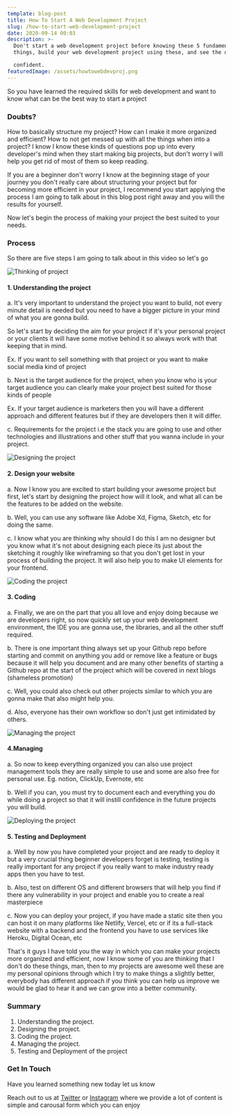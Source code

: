 ```yaml
---
template: blog-post
title: How To Start A Web Development Project
slug: /how-to-start-web-development-project
date: 2020-09-14 00:03
description: >-
  Don't start a web development project before knowing these 5 fundamental
  things, build your web development project using these, and see the difference

  confident.
featuredImage: /assets/howtowebdevproj.png
---
```


So you have learned the required skills for web development and want to know what can be the best way to start a project

### **Doubts?**

How to basically structure my project? How can I make it more organized and efficient? How to not get messed up with all the things when into a project? I know I know these kinds of questions pop up into every developer's mind when they start making big projects, but don't worry I will help you get rid of most of them so keep reading.

If you are a beginner don't worry I know at the beginning stage of your journey you don't really care about structuring your project but for becoming more efficient in your project, I recommend you start applying the process I am going to talk about in this blog post right away and you will the results for yourself.

Now let's begin the process of making your project the best suited to your needs.

### **Process**

So there are five steps I am going to talk about in this video so let's go

![Thinking of project](/assets/undraw_software_engineer_lvl5.png "Understanding the project")

#### 1. Understanding the project

a. It's very important to understand the project you want to build, not every minute detail is needed but you need to have a bigger picture in your mind of what you are gonna build.

So let's start by deciding the aim for your project if it's your personal project or your clients it will have some motive behind it so always work with that keeping that in mind.

Ex. If you want to sell something with that project or you want to make social media kind of project

b. Next is the target audience for the project, when you know who is your target audience you can clearly make your project best suited for those kinds of people

Ex. If your target audience is marketers then you will have a different approach and different features but if they are developers then it will differ.

c. Requirements for the project i.e the stack you are going to use and other technologies and illustrations and other stuff that you wanna include in your project.

![Designing the project](/assets/undraw_design_tools_42tf-1-.png "Designing the project")

#### 2. Design your website

a. Now I know you are excited to start building your awesome project but first, let's start by designing the project how will it look, and what all can be the features to be added on the website.

b. Well, you can use any software like Adobe Xd, Figma, Sketch, etc for doing the same.

c. I know what you are thinking why should I do this I am no designer but you know what it's not about designing each piece its just about the sketching it roughly like wireframing so that you don't get lost in your process of building the project. It will also help you to make UI elements for your frontend.

![Coding the project](/assets/undraw_coding_6mjf.png "Coding the project")

#### 3. Coding

a. Finally, we are on the part that you all love and enjoy doing because we are developers right, so now quickly set up your web development environment, the IDE you are gonna use, the libraries, and all the other stuff required.

b. There is one important thing always set up your Github repo before starting and commit on anything you add or remove like a feature or bugs because it will help you document and are many other benefits of starting a Github repo at the start of the project which will be covered in next blogs (shameless promotion)

c. Well, you could also check out other projects similar to which you are gonna make that also might help you.

d. Also, everyone has their own workflow so don't just get intimidated by others.

![Managing the project](/assets/timemanagement.png "Time management")

#### 4.Managing

a. So now to keep everything organized you can also use project management tools they are really simple to use and some are also free for personal use. Eg. notion, ClickUp, Evernote, etc

b. Well if you can, you must try to document each and everything you do while doing a project so that it will instill confidence in the future projects you will build.

![Deploying the project](/assets/undraw_uploading_go67.png "Deploying the project")

#### 5. Testing and Deployment

a. Well by now you have completed your project and are ready to deploy it but a very crucial thing beginner developers forget is testing, testing is really important for any project if you really want to make industry ready apps then you have to test.

b. Also, test on different OS and different browsers that will help you find if there any vulnerability in your project and enable you to create a real masterpiece

c. Now you can deploy your project, if you have made a static site then you can host it on many platforms like Netlify, Vercel, etc or if its a full-stack website with a backend and the frontend you have to use services like Heroku, Digital Ocean, etc

That's it guys I have told you the way in which you can make your projects more organized and efficient, now I know some of you are thinking that I don't do these things, man, then to my projects are awesome well these are my personal opinions through which I try to make things a slightly better, everybody has different approach if you think you can help us improve we would be glad to hear it and we can grow into a better community.

### Summary

1. Understanding the project.
2. Designing the project.
3. Coding the project.
4. Managing the project.
5. Testing and Deployment of the project

### Get In Touch

Have you learned something new today let us know

Reach out to us at [Twitter](https://twitter.com/kartikey_yadav7) or [Instagram](https://www.instagram.com/developers.domain/) where we provide a lot of content is simple and carousal form which you can enjoy
